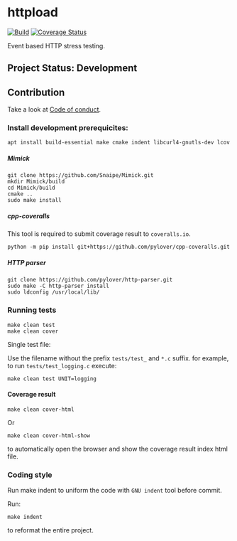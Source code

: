 # httpload

[![Build](https://github.com/dobisel/httpload/actions/workflows/build.yml/badge.svg)](https://github.com/dobisel/httpload/actions/workflows/build.yml)
[![Coverage Status](https://coveralls.io/repos/github/dobisel/httpload/badge.svg)](https://coveralls.io/github/dobisel/httpload)

Event based HTTP stress testing. 

## Project Status: Development

## Contribution

Take a look at [Code of conduct](CODE_OF_CONDUCT.md).


### Install development prerequicites:

```shell
apt install build-essential make cmake indent libcurl4-gnutls-dev lcov
```

##### Mimick

```shell
git clone https://github.com/Snaipe/Mimick.git
mkdir Mimick/build
cd Mimick/build
cmake ..
sudo make install
```
##### cpp-coveralls

This tool is required to submit coverage result to `coveralls.io`.

```shell
python -m pip install git+https://github.com/pylover/cpp-coveralls.git
```

##### HTTP parser

```shell
git clone https://github.com/pylover/http-parser.git
sudo make -C http-parser install
sudo ldconfig /usr/local/lib/
```

### Running tests

```shell
make clean test
make clean cover
```

Single test file:

Use the filename without the prefix `tests/test_` and `*.c` suffix.
for example, to run `tests/test_logging.c` execute:

```shell
make clean test UNIT=logging
```

#### Coverage result

```shell
make clean cover-html
```

Or

```shell
make clean cover-html-show
```

to automatically open the browser and show the coverage result index html 
file.

### Coding style

Run make indent to uniform the code with `GNU indent` tool before commit.

Run:

```shell
make indent
```

to reformat the entire project.
